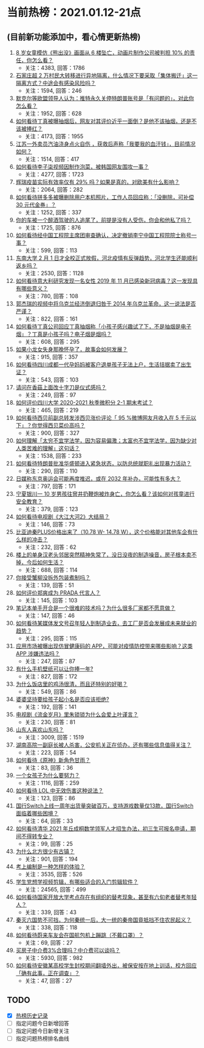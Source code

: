 # 当前热榜：2021.01.12-21点
## (目前新功能添加中，看心情更新热榜)
1. [8 岁女童模仿《熊出没》画面从 6 楼坠亡，动画片制作公司被判担 10% 的责任，你怎么看？](https://www.zhihu.com/question/438904512)
    * 关注：4383, 回答：1786
2. [石家庄超 2 万村民大转移进行异地隔离，什么情况下要采取「集体搬迁」这一隔离方式？中途会有感染风险吗？](https://www.zhihu.com/question/438979882)
    * 关注：1594, 回答：246
3. [默克尔等欧盟领导人认为：推特永久关停特朗普账号是「有问题的」，对此你怎么看？](https://www.zhihu.com/question/438998571)
    * 关注：1952, 回答：628
4. [如何看待丁真被曝抽烟后，网友对其评价近乎一面倒？是他不该抽烟，还是不该被捧红？](https://www.zhihu.com/question/438924016)
    * 关注：4173, 回答：1955
5. [江苏一外卖员汽油浇身点火自伤 ，获救后声称「我要我的血汗钱」，目前情况如何？](https://www.zhihu.com/question/438920061)
    * 关注：1514, 回答：417
6. [如何看待李子柒视频因制作泡菜，被韩国网友围攻一事？](https://www.zhihu.com/question/438673845)
    * 关注：4277, 回答：1723
7. [辉瑞疫苗实际有效率仅有 29% 吗？如果是真的，对欧美有什么影响？](https://www.zhihu.com/question/438956916)
    * 关注：2064, 回答：282
8. [如何看待拼多多被曝删除用户本机照片，工作人员回应称：「没删除，可补偿 30 元代金券」？](https://www.zhihu.com/question/439032711)
    * 关注：1252, 回答：337
9. [你的车被一个醉酒驾驶的人追尾了，前提是没有人受伤，你会和他私了吗？](https://www.zhihu.com/question/318040670)
    * 关注：1725, 回答：876
10. [如何看待经中国工程院主席团审查确认，决定撤销李宁中国工程院院士称号一事？](https://www.zhihu.com/question/438938909)
    * 关注：599, 回答：113
11. [东南大学 2 月 1 日才全校正式放假，河北疫情有反弹趋势，河北学生还能顺利返乡吗？](https://www.zhihu.com/question/438413967)
    * 关注：2530, 回答：1128
12. [如何看待意大利研究发现一名女性 2019 年 11 月已感染新冠病毒？这一发现具有哪些意义？](https://www.zhihu.com/question/438979350)
    * 关注：780, 回答：108
13. [郭杰瑞的视频中将乌克兰经济倒退归咎于 2014 年乌克兰革命，这一说法是否严谨？](https://www.zhihu.com/question/438057837)
    * 关注：822, 回答：161
14. [如何看待丁真公司回应丁真抽烟称「小孩子感兴趣试了下，不是抽烟是电子烟」？丁真是小孩子吗？电子烟是烟吗？](https://www.zhihu.com/question/439011345)
    * 关注：608, 回答：295
15. [如果小龙女失身那晚怀孕了，故事会如何发展？](https://www.zhihu.com/question/423552845)
    * 关注：915, 回答：357
16. [如何看待四川成都一代孕妈妈被客户退单孩子无法上户，生活拮据卖了出生证？](https://www.zhihu.com/question/439028012)
    * 关注：543, 回答：103
17. [请问在香菇上面改十字刀是仪式感吗？](https://www.zhihu.com/question/438692556)
    * 关注：249, 回答：97
18. [如何评价四川大学 2020-2021 秋季微积分 2-1 期末考试？](https://www.zhihu.com/question/438981396)
    * 关注：465, 回答：219
19. [如何看待西贝前副总转发涉西贝涨价评论「 95 %微博网友月收入在 5 千元以下」？你觉得西贝菜价高吗？](https://www.zhihu.com/question/438761080)
    * 关注：900, 回答：327
20. [如何理解「太穷不宜学法学，因为容易偏激；太富也不宜学法学，因为缺少对人类苦难的理解」这句话？](https://www.zhihu.com/question/438753527)
    * 关注：1538, 回答：233
21. [如何看待特朗普批准华盛顿进入紧急状态，以防总统就职礼出现暴力活动？](https://www.zhihu.com/question/438977712)
    * 关注：290, 回答：110
22. [日媒称东京奥运会可能再度推迟，或在 2032 年补办，可能性有多大？](https://www.zhihu.com/question/438831764)
    * 关注：797, 回答：171
23. [宁夏银川一 10 岁男孩往窨井扔鞭炮被炸身亡，你怎么看？该如何对孩童进行安全教育？](https://www.zhihu.com/question/439028513)
    * 关注：379, 回答：123
24. [如何看待电视剧《大江大河2》大结局？](https://www.zhihu.com/question/438927374)
    * 关注：146, 回答：73
25. [比亚迪秦PLUS价格出来了（10.78 W- 14.78 W），这个价格能对其他车企有什么样的冲击？](https://www.zhihu.com/question/438928481)
    * 关注：232, 回答：62
26. [楼上的单身汉老头邻居突然精神失常了，没日没夜的制造噪音，房子根本卖不掉，今后如何生活？](https://www.zhihu.com/question/437626859)
    * 关注：688, 回答：114
27. [你接受蟹柳没拆外包装煮制吗？](https://www.zhihu.com/question/438778337)
    * 关注：139, 回答：51
28. [如何评价郑爽成为 PRADA 代言人？](https://www.zhihu.com/question/438858289)
    * 关注：145, 回答：103
29. [笔记本单手开合是一个很难的技术吗？为什么很多厂家都不愿意做？](https://www.zhihu.com/question/438665321)
    * 关注：147, 回答：46
30. [如何看待某媒体发文号召年轻人到制造业去，去工厂是否会发展成未来就业的趋势？](https://www.zhihu.com/question/439014934)
    * 关注：295, 回答：115
31. [应用市场被曝出现仿冒健康码的 APP，可能对疫情防控带来哪些影响？这类 APP 涉嫌违法吗？](https://www.zhihu.com/question/438952386)
    * 关注：247, 回答：87
32. [有什么手机壁纸可以让你捧一年?](https://www.zhihu.com/question/430641061)
    * 关注：827, 回答：172
33. [为什么饭店里的鸡汤很清，而且还特别的好喝？](https://www.zhihu.com/question/437783371)
    * 关注：549, 回答：86
34. [婆婆坚持要给孩子起小名是否应该拒绝?](https://www.zhihu.com/question/438823079)
    * 关注：192, 回答：141
35. [电视剧《流金岁月》里朱锁锁为什么会爱上叶谨言？](https://www.zhihu.com/question/438609782)
    * 关注：230, 回答：81
36. [山东人喜欢山东吗？](https://www.zhihu.com/question/395919612)
    * 关注：3009, 回答：1519
37. [湖南高院一副庭长被人杀害，公安机关正在侦办，还有哪些信息值得关注？](https://www.zhihu.com/question/439031196)
    * 关注：223, 回答：54
38. [如何看待《原神》新角色甘雨？](https://www.zhihu.com/question/439046014)
    * 关注：83, 回答：36
39. [一个女孩子为什么要努力？](https://www.zhihu.com/question/38936016)
    * 关注：1116, 回答：259
40. [如何看待 LOL 中无效伤害这种说法？](https://www.zhihu.com/question/438457344)
    * 关注：123, 回答：86
41. [国行Switch上线一周年出货量突破百万，支持游戏数量仅13款，国行Switch面临着哪些困境？](https://www.zhihu.com/question/439023436)
    * 关注：64, 回答：33
42. [如何看待清华 2021 年丘成桐数学领军人才招生办法，初三生可报名申请，期间不得转专业？](https://www.zhihu.com/question/438909019)
    * 关注：99, 回答：25
43. [为什么北方很少有古镇？](https://www.zhihu.com/question/22653741)
    * 关注：901, 回答：194
44. [考上编制是一种怎样的体验？](https://www.zhihu.com/question/64229374)
    * 关注：3535, 回答：526
45. [学生党想学视频剪辑，有哪些适合的入门剪辑软件？](https://www.zhihu.com/question/60081832)
    * 关注：24565, 回答：499
46. [如何看待国家开放大学考点存在有组织的替考现象，甚至有六旬老者替考年轻人？](https://www.zhihu.com/question/438858801)
    * 关注：339, 回答：43
47. [秦灭六国势不可挡，为何秦统一后，大一统的秦帝国竟抵挡不住农民起义？](https://www.zhihu.com/question/435723669)
    * 关注：338, 回答：118
48. [如何看待蔚来车友会在国航包机上蹦跳（不戴口罩）？](https://www.zhihu.com/question/438767136)
    * 关注：69, 回答：27
49. [买房子中介费3%合理吗？中介费可以谈吗？](https://www.zhihu.com/question/381013428)
    * 关注：5930, 回答：982
50. [如何看待安徽某高校学生封校期间翻墙外出，被保安按在地上训话，校方回应「确有此事，正在调查」？](https://www.zhihu.com/question/438979470)
    * 关注：47, 回答：27
## TODO
* [x] [热榜历史记录](hot_history/AllHot.md)
* [ ] 指定问题今日新增回答
* [ ] 指定问题今日新增关注
* [ ] 指定问题热榜排名曲线
